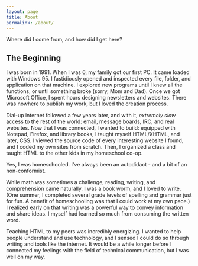 ```yaml
---
layout: page
title: About
permalink: /about/
---
```


Where did I come from, and how did I get here?

## The Beginning

I was born in 1991. When I was 6, my family got our first PC. It came loaded with Windows 95. I fastidiously opened and inspected every file, folder, and application on that machine. I explored new programs until I knew all the functions, or until something broke (sorry, Mom and Dad). Once we got Microsoft Office, I spent hours designing newsletters and websites. There was nowhere to publish my work, but I loved the creation process.

Dial-up internet followed a few years later, and with it, _extremely slow_ access to the rest of the world: email, message boards, IRC, and real websites. Now that I was connected, I wanted to build: equipped with Notepad, Firefox, and library books, I taught myself HTML/XHTML, and later, CSS. I viewed the source code of every interesting website I found, and I coded my own sites from scratch. Then, I organized a class and taught HTML to the other kids in my homeschool co-op. 

Yes, I was homeschooled. I've always been an autodidact - and a bit of an non-conformist.

While math was sometimes a challenge, reading, writing, and comprehension came naturally. I was a book worm, and I loved to write. (One summer, I completed several grade levels of spelling and grammar just for fun. A benefit of homeschooling was that I could work at my own pace.) I realized early on that writing was a powerful way to convey information and share ideas. I myself had learned so much from consuming the written word.

Teaching HTML to my peers was incredibly energizing. I wanted to help people understand and use technology, and I sensed I could do so through writing and tools like the internet. It would be a while longer before I connected my feelings with the field of technical communication, but I was well on my way.
